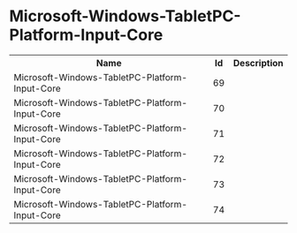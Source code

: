 # Microsoft-Windows-TabletPC-Platform-Input-Core

<table>
<colgroup><col/><col/><col/></colgroup>
<tr><th>Name</th><th>Id</th><th>Description</th></tr>
<tr><td>Microsoft-Windows-TabletPC-Platform-Input-Core</td><td>69</td><td></td></tr>
<tr><td>Microsoft-Windows-TabletPC-Platform-Input-Core</td><td>70</td><td></td></tr>
<tr><td>Microsoft-Windows-TabletPC-Platform-Input-Core</td><td>71</td><td></td></tr>
<tr><td>Microsoft-Windows-TabletPC-Platform-Input-Core</td><td>72</td><td></td></tr>
<tr><td>Microsoft-Windows-TabletPC-Platform-Input-Core</td><td>73</td><td></td></tr>
<tr><td>Microsoft-Windows-TabletPC-Platform-Input-Core</td><td>74</td><td></td></tr>
</table>
